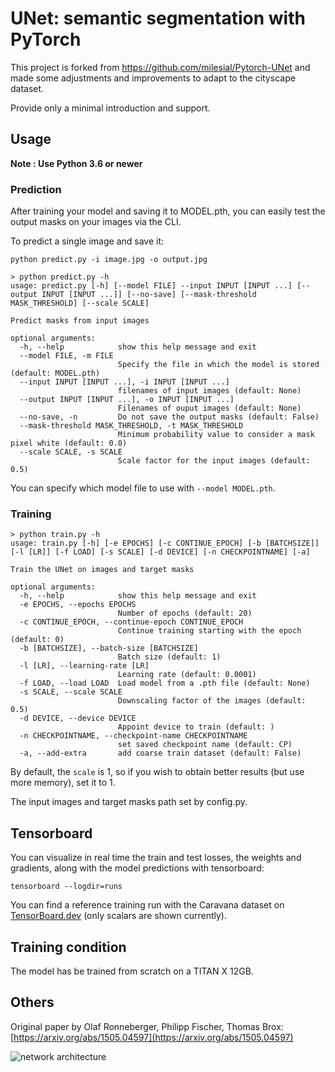 # UNet: semantic segmentation with PyTorch

This project is forked from <https://github.com/milesial/Pytorch-UNet> and made some adjustments and improvements to adapt to the cityscape dataset.

Provide only a minimal introduction and support.

## Usage

**Note : Use Python 3.6 or newer**

### Prediction

After training your model and saving it to MODEL.pth, you can easily test the output masks on your images via the CLI.

To predict a single image and save it:

`python predict.py -i image.jpg -o output.jpg`

```shell script
> python predict.py -h
usage: predict.py [-h] [--model FILE] --input INPUT [INPUT ...] [--output INPUT [INPUT ...]] [--no-save] [--mask-threshold MASK_THRESHOLD] [--scale SCALE]

Predict masks from input images

optional arguments:
  -h, --help            show this help message and exit
  --model FILE, -m FILE
                        Specify the file in which the model is stored (default: MODEL.pth)
  --input INPUT [INPUT ...], -i INPUT [INPUT ...]
                        filenames of input images (default: None)
  --output INPUT [INPUT ...], -o INPUT [INPUT ...]
                        Filenames of ouput images (default: None)
  --no-save, -n         Do not save the output masks (default: False)
  --mask-threshold MASK_THRESHOLD, -t MASK_THRESHOLD
                        Minimum probability value to consider a mask pixel white (default: 0.0)
  --scale SCALE, -s SCALE
                        Scale factor for the input images (default: 0.5)
```

You can specify which model file to use with `--model MODEL.pth`.

### Training

```shell script
> python train.py -h
usage: train.py [-h] [-e EPOCHS] [-c CONTINUE_EPOCH] [-b [BATCHSIZE]] [-l [LR]] [-f LOAD] [-s SCALE] [-d DEVICE] [-n CHECKPOINTNAME] [-a]

Train the UNet on images and target masks

optional arguments:
  -h, --help            show this help message and exit
  -e EPOCHS, --epochs EPOCHS
                        Number of epochs (default: 20)
  -c CONTINUE_EPOCH, --continue-epoch CONTINUE_EPOCH
                        Continue training starting with the epoch (default: 0)
  -b [BATCHSIZE], --batch-size [BATCHSIZE]
                        Batch size (default: 1)
  -l [LR], --learning-rate [LR]
                        Learning rate (default: 0.0001)
  -f LOAD, --load LOAD  Load model from a .pth file (default: None)
  -s SCALE, --scale SCALE
                        Downscaling factor of the images (default: 0.5)
  -d DEVICE, --device DEVICE
                        Appoint device to train (default: )
  -n CHECKPOINTNAME, --checkpoint-name CHECKPOINTNAME
                        set saved checkpoint name (default: CP)
  -a, --add-extra       add coarse train dataset (default: False)
```

By default, the `scale` is 1, so if you wish to obtain better results (but use more memory), set it to 1.

The input images and target masks path set by config.py.

## Tensorboard

You can visualize in real time the train and test losses, the weights and gradients, along with the model predictions with tensorboard:

`tensorboard --logdir=runs`

You can find a reference training run with the Caravana dataset on [TensorBoard.dev](https://tensorboard.dev/experiment/1m1Ql50MSJixCbG1m9EcDQ/#scalars&_smoothingWeight=0.6) (only scalars are shown currently).

## Training condition

The model has be trained from scratch on a TITAN X 12GB.

## Others

Original paper by Olaf Ronneberger, Philipp Fischer, Thomas Brox: [https://arxiv.org/abs/1505.04597](https://arxiv.org/abs/1505.04597)

![network architecture](https://i.imgur.com/jeDVpqF.png)
